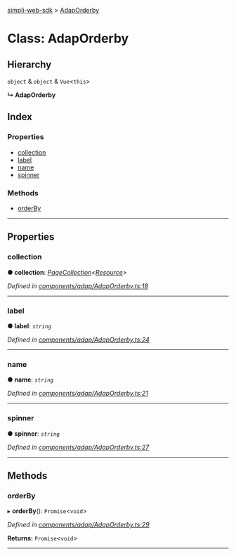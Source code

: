 [simpli-web-sdk](../README.md) > [AdapOrderby](../classes/adaporderby.md)

# Class: AdapOrderby

## Hierarchy

 `object` & `object` & `Vue`<`this`>

**↳ AdapOrderby**

## Index

### Properties

* [collection](adaporderby.md#collection)
* [label](adaporderby.md#label)
* [name](adaporderby.md#name)
* [spinner](adaporderby.md#spinner)

### Methods

* [orderBy](adaporderby.md#orderby)

---

## Properties

<a id="collection"></a>

###  collection

**● collection**: *[PageCollection](pagecollection.md)<[Resource](resource.md)>*

*Defined in [components/adap/AdapOrderby.ts:18](https://github.com/simplitech/simpli-web-sdk/blob/4ed922b/src/components/adap/AdapOrderby.ts#L18)*

___
<a id="label"></a>

###  label

**● label**: *`string`*

*Defined in [components/adap/AdapOrderby.ts:24](https://github.com/simplitech/simpli-web-sdk/blob/4ed922b/src/components/adap/AdapOrderby.ts#L24)*

___
<a id="name"></a>

###  name

**● name**: *`string`*

*Defined in [components/adap/AdapOrderby.ts:21](https://github.com/simplitech/simpli-web-sdk/blob/4ed922b/src/components/adap/AdapOrderby.ts#L21)*

___
<a id="spinner"></a>

###  spinner

**● spinner**: *`string`*

*Defined in [components/adap/AdapOrderby.ts:27](https://github.com/simplitech/simpli-web-sdk/blob/4ed922b/src/components/adap/AdapOrderby.ts#L27)*

___

## Methods

<a id="orderby"></a>

###  orderBy

▸ **orderBy**(): `Promise`<`void`>

*Defined in [components/adap/AdapOrderby.ts:29](https://github.com/simplitech/simpli-web-sdk/blob/4ed922b/src/components/adap/AdapOrderby.ts#L29)*

**Returns:** `Promise`<`void`>

___

